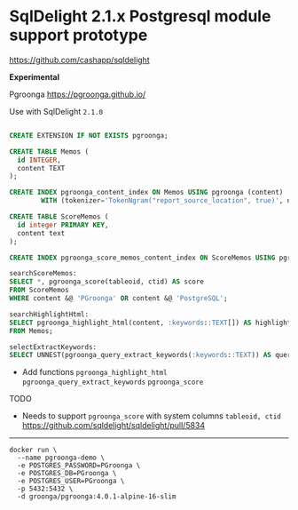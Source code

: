 # SqlDelight 2.1.x Postgresql module support prototype 

https://github.com/cashapp/sqldelight

**Experimental**

Pgroonga https://pgroonga.github.io/

Use with SqlDelight `2.1.0`

```sql

CREATE EXTENSION IF NOT EXISTS pgroonga;

CREATE TABLE Memos (
  id INTEGER,
  content TEXT
);

CREATE INDEX pgroonga_content_index ON Memos USING pgroonga (content)
        WITH (tokenizer='TokenNgram("report_source_location", true)', normalizer='NormalizerNFKC100');

CREATE TABLE ScoreMemos (
  id integer PRIMARY KEY,
  content text
);

CREATE INDEX pgroonga_score_memos_content_index ON ScoreMemos USING pgroonga (content);

searchScoreMemos:
SELECT *, pgroonga_score(tableoid, ctid) AS score
FROM ScoreMemos
WHERE content &@ 'PGroonga' OR content &@ 'PostgreSQL';

searchHighlightHtml:
SELECT pgroonga_highlight_html(content, :keywords::TEXT[]) AS highlight_html
FROM Memos;

selectExtractKeywords:
SELECT UNNEST(pgroonga_query_extract_keywords(:keywords::TEXT)) AS query_extract_keywords;
```

* Add functions `pgroonga_highlight_html` `pgroonga_query_extract_keywords` `pgroonga_score`

TODO

* Needs to support `pgroonga_score` with system columns `tableoid, ctid`
  https://github.com/sqldelight/sqldelight/pull/5834

---

```shell
docker run \
  --name pgroonga-demo \
  -e POSTGRES_PASSWORD=PGroonga \
  -e POSTGRES_DB=PGroonga \
  -e POSTGRES_USER=PGroonga \
  -p 5432:5432 \
  -d groonga/pgroonga:4.0.1-alpine-16-slim
```
